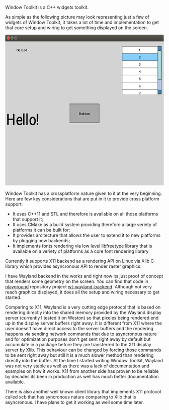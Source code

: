 Window Toolkit is a C++ widgets toolkit.

As simple as the following picture may look representing just a few of widgets of Window Toolkit, it takes a lot of time and implementation to get that core setup and wiring to get something displayed on the screen.

<img src="https://github.com/viktorburka/window-toolkit/raw/master/doc/readme-md/window-toolkit.png" width="640" height="480">

Window Toolkit has a crossplatform nature given to it at the very beginning. Here are few key considerations that are put in it to provide cross platform support:

- It uses C++11 and STL and therefore is available on all those platforms that support it;
- It uses CMake as a build system providing therefore a large veriety of platforms it can be built for;
- It provides arcitecture that allows the user to extend it to new platforms by plugging new backends;
- It implements fonts rendering via low level libfreetype library that is available on a veriety of platforms as a core font rendering library

Currently it supports X11 backend  as a rendering API on Linux via Xlib C library which provides asyncronous API to render raster graphics.

I have Wayland backend in the works and right now its just proof of concept that renders some geometry on the screen. You can find that code in [playground](https://github.com/viktorburka/playground/tree/master) repository project [wt-wayland-backend](https://github.com/viktorburka/playground/tree/master/wt-wayland-backend). Although not very reach graphics displayed, it does all the setup and wiring necessary to get started.

Comparing to X11, Wayland is a very cutting edge protocol that is based on rendering directly into the shared memory provided by the Wayland display server (currently I tested it on Weston) so that pixeles being rendered end up in the display server buffers right away. It is different from X11 where the user doesn't have direct access to the server buffers and the rendering happens via sending network commands that due to asyncronous nature and for optimization purposes don't get sent right away by default but accumulate in a package before they are transferred to the X11 display server by Xlib. This behaviour can be changed by forcing those commands to be sent right away but still it is a much slower method than rendering directly into the buffer. At the time I started writing Window Toolkit, Wayland was not very stable as well as there was a lack of documentation and examples on how it works. X11 from another side has proven to be reliable by decades its been in production as well has much better documentation available.

There is also another well known client library that implements X11 protocol called xcb that has syncronous nature comparing to Xlib that is asyncronous. I have plans to get it working as well some time later.
